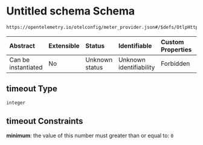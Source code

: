 # Untitled schema Schema

```txt
https://opentelemetry.io/otelconfig/meter_provider.json#/$defs/OtlpHttpMetricExporter/properties/timeout
```



| Abstract            | Extensible | Status         | Identifiable            | Custom Properties | Additional Properties | Access Restrictions | Defined In                                                                     |
| :------------------ | :--------- | :------------- | :---------------------- | :---------------- | :-------------------- | :------------------ | :----------------------------------------------------------------------------- |
| Can be instantiated | No         | Unknown status | Unknown identifiability | Forbidden         | Allowed               | none                | [meter\_provider.json\*](../schema/meter_provider.json "open original schema") |

## timeout Type

`integer`

## timeout Constraints

**minimum**: the value of this number must greater than or equal to: `0`

